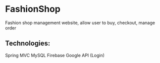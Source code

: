 # FashionShop

Fashion shop management website, allow user to buy, checkout, manage order

## Technologies: 
Spring MVC
MySQL
Firebase
Google API (Login)
